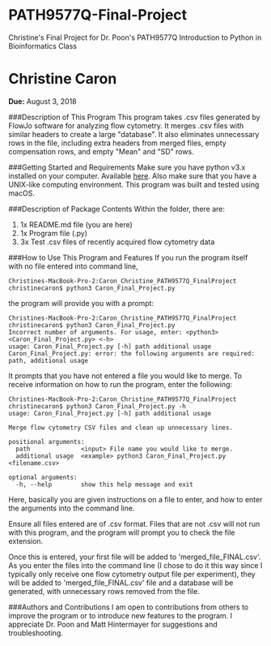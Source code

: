 # PATH9577Q-Final-Project
Christine's Final Project for Dr. Poon's PATH9577Q Introduction to Python in Bioinformatics Class
# Christine Caron
**Due:** August 3, 2018

###Description of This Program
This program takes .csv files generated by FlowJo software for analyzing flow cytometry. 
It merges .csv files with similar headers to create a large "database". 
It also eliminates unnecessary rows in the file, including extra headers from merged files, 
empty compensation rows, and empty "Mean" and "SD" rows.

###Getting Started and Requirements
Make sure you have python v3.x installed on your computer. Available [here](https://www.python.org/).
Also make sure that you have a UNIX-like computing environment. This program was built and tested using macOS.

###Description of Package Contents
Within the folder, there are:
1. 1x README.md file (you are here)
2. 1x Program file (.py)
3. 3x Test .csv files of recently acquired flow cytometry data 

###How to Use This Program and Features
If you run the program itself with no file entered into command line,
```shell
Christines-MacBook-Pro-2:Caron_Christine_PATH9577Q_FinalProject christinecaron$ python3 Caron_Final_Project.py
```
the program will provide you with a prompt:
```shell
Christines-MacBook-Pro-2:Caron_Christine_PATH9577Q_FinalProject christinecaron$ python3 Caron_Final_Project.py
Incorrect number of arguments. For usage, enter: <python3> <Caron_Final_Project.py> <-h>
usage: Caron_Final_Project.py [-h] path additional usage
Caron_Final_Project.py: error: the following arguments are required: path, additional usage
```
It prompts that you have not entered a file you would like to merge. To receive information on how 
to run the program, enter the following:
```shell
Christines-MacBook-Pro-2:Caron_Christine_PATH9577Q_FinalProject christinecaron$ python3 Caron_Final_Project.py -h
usage: Caron_Final_Project.py [-h] path additional usage

Merge flow cytometry CSV files and clean up unnecessary lines.

positional arguments:
  path              <input> File name you would like to merge.
  additional usage  <example> python3 Caron_Final_Project.py <filename.csv>

optional arguments:
  -h, --help        show this help message and exit
```

Here, basically you are given instructions on a file to enter, and how to enter the arguments into the command line.

Ensure all files entered are of .csv format. Files that are not .csv will not run with this program,
and the program will prompt you to check the file extension.

Once this is entered, your first file will be added to 'merged_file_FINAL.csv'.
As you enter the files into the command line (I chose to do it this way since I typically only receive one flow 
cytometry output file per experiment), they will be added to 'merged_file_FINAL.csv' file and a database will be generated, 
with unnecessary rows removed from the file. 

###Authors and Contributions
I am open to contributions from others to improve the program or to introduce new features to the program.
I appreciate Dr. Poon and Matt Hintermayer for suggestions and troubleshooting. 
